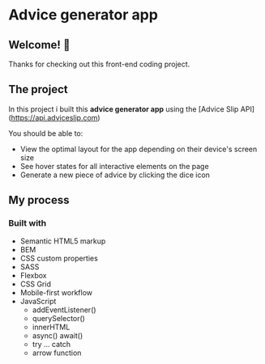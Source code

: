 # Advice generator app

## Welcome! 👋

Thanks for checking out this front-end coding project.

## The project

In this project i built this **advice generator app** using the [Advice Slip API] (https://api.adviceslip.com)

You should be able to:

- View the optimal layout for the app depending on their device's screen size
- See hover states for all interactive elements on the page
- Generate a new piece of advice by clicking the dice icon

## My process

### Built with

- Semantic HTML5 markup
- BEM
- CSS custom properties
- SASS
- Flexbox
- CSS Grid
- Mobile-first workflow
- JavaScript
  - addEventListener()
  - querySelector()
  - innerHTML
  - async() await()
  - try ... catch
  - arrow function